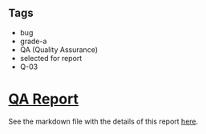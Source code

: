 ## Tags

- bug
- grade-a
- QA (Quality Assurance)
- selected for report
- Q-03

# [QA Report](https://github.com/code-423n4/2022-11-size-findings/issues/57) 

See the markdown file with the details of this report [here](https://github.com/code-423n4/2022-11-size-findings/blob/main/data/0x1f8b-Q.md).